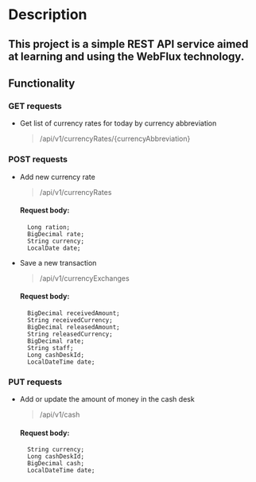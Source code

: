 # Description
This project is a simple REST API service aimed at learning and using the WebFlux technology.
---

## Functionality

### GET requests

- Get list of currency rates for today by currency abbreviation
    > /api/v1/currencyRates/{currencyAbbreviation}

### POST requests

- Add new currency rate
    > /api/v1/currencyRates
    #### Request body:
    
        Long ration;
        BigDecimal rate;
        String currency;
        LocalDate date;

- Save a new transaction
    > /api/v1/currencyExchanges
    #### Request body:
  
        BigDecimal receivedAmount;
        String receivedCurrency;
        BigDecimal releasedAmount;
        String releasedCurrency;
        BigDecimal rate;
        String staff;
        Long cashDeskId;
        LocalDateTime date;

### PUT requests

- Add or update the amount of money in the cash desk
    > /api/v1/cash
    #### Request body:

        String currency;
        Long cashDeskId;
        BigDecimal cash;    
        LocalDateTime date;